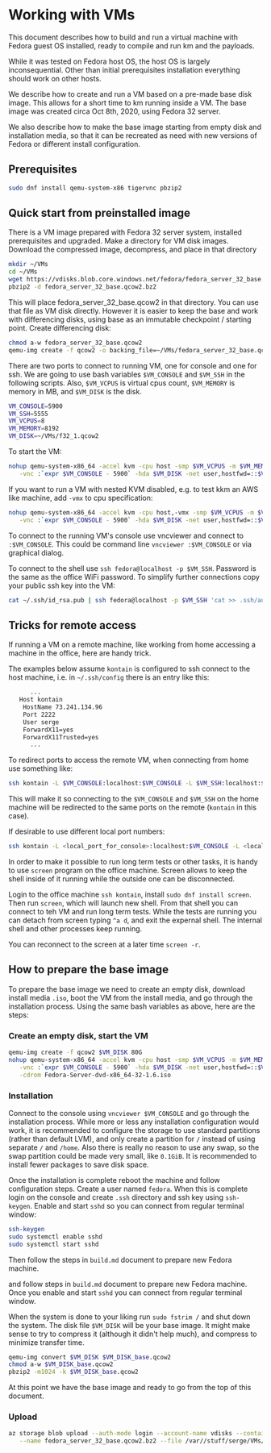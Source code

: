 # Working with VMs

This document describes how to build and run a virtual machine with Fedora guest OS installed,
ready to compile and run km and the payloads.

While it was tested on Fedora host OS, the host OS is largely inconsequential.
Other than initial prerequisites installation everything should work on other hosts.

We describe how to create and run a VM based on a pre-made base disk image.
This allows for a short time to km running inside a VM.
The base image was created circa Oct 8th, 2020,
using Fedora 32 server.

We also describe how to make the base image starting from empty disk and installation media,
so that it can be recreated as need with new versions of Fedora or different install configuration.

## Prerequisites

```bash
sudo dnf install qemu-system-x86 tigervnc pbzip2
```

## Quick start from preinstalled image

There is a VM image prepared with Fedora 32 server system, installed prerequisites and upgraded.
Make a directory for VM disk images.
Download the compressed image, decompress, and place in that directory

```bash
mkdir ~/VMs
cd ~/VMs
wget https://vdisks.blob.core.windows.net/fedora/fedora_server_32_base.qcow2.bz2
pbzip2 -d fedora_server_32_base.qcow2.bz2
```

This will place fedora_server_32_base.qcow2 in that directory.
You can use that file as VM disk directly.
However it is easier to keep the base and work with differencing disks,
using base as an immutable checkpoint / starting point.
Create differencing disk:

```bash
chmod a-w fedora_server_32_base.qcow2
qemu-img create -f qcow2 -o backing_file=~/VMs/fedora_server_32_base.qcow2 ~/VMs/f32_1.qcow2
```

There are two ports to connect to running VM, one for console and one for ssh.
We are going to use bash variables `$VM_CONSOLE` and `$VM_SSH` in the following scripts.
Also, `$VM_VCPUS` is virtual cpus count, `$VM_MEMORY` is memory in MB, and `$VM_DISK` is the disk.

```bash
VM_CONSOLE=5900
VM_SSH=5555
VM_VCPUS=8
VM_MEMORY=8192
VM_DISK=~/VMs/f32_1.qcow2
```

To start the VM:

```bash
nohup qemu-system-x86_64 -accel kvm -cpu host -smp $VM_VCPUS -m $VM_MEMORY \
   -vnc :`expr $VM_CONSOLE - 5900` -hda $VM_DISK -net user,hostfwd=::$VM_SSH-:22 -net nic &
```

If you want to run a VM with nested KVM disabled,
e.g. to test kkm an AWS like machine,
add `-vmx` to cpu specification:

```bash
nohup qemu-system-x86_64 -accel kvm -cpu host,-vmx -smp $VM_VCPUS -m $VM_MEMORY \
   -vnc :`expr $VM_CONSOLE - 5900` -hda $VM_DISK -net user,hostfwd=::$VM_SSH-:22 -net nic &
```

To connect to the running VM's console use vncviewer and connect to `:$VM_CONSOLE`.
This could be command line `vncviewer :$VM_CONSOLE` or via graphical dialog.

To connect to the shell use `ssh fedora@localhost -p $VM_SSH`.
Password is the same as the office WiFi password.
To simplify further connections copy your public ssh key into the VM:

```bash
cat ~/.ssh/id_rsa.pub | ssh fedora@localhost -p $VM_SSH 'cat >> .ssh/authorized_keys'
```

## Tricks for remote access

If running a VM on a remote machine,
like working from home accessing a machine in the office,
here are handy trick.

The examples below assume `kontain` is configured to ssh connect to the host machine,
i.e. in `~/.ssh/config` there is an entry like this:

```txt
      ...
   Host kontain
	HostName 73.241.134.96
	Port 2222
	User serge
	ForwardX11=yes
	ForwardX11Trusted=yes
      ...
```

To redirect ports to access the remote VM,
when connecting from home use something like:

```bash
ssh kontain -L $VM_CONSOLE:localhost:$VM_CONSOLE -L $VM_SSH:localhost:$VM_SSH
```

This will make it so connecting to the `$VM_CONSOLE` and `$VM_SSH` on the home machine
will be redirected to the same ports on the remote (`kontain` in this case).

If desirable to use different local port numbers:

```bash
ssh kontain -L <local_port_for_console>:localhost:$VM_CONSOLE -L <local_port_for_ssh>:localhost:$VM_SSH
```

In order to make it possible to run long term tests or other tasks,
it is handy to use `screen` program on the office machine.
Screen allows to keep the shell inside of it running while the outside one can be disconnected.

Login to the office machine `ssh kontain`, install `sudo dnf install screen`.
Then run `screen`, which will launch new shell.
From that shell you can connect to teh VM and run long term tests.
While the tests are running you can detach from screen typing `^a d`, and exit the expernal shell.
The internal shell and other processes keep running.

You can reconnect to the screen at a later time `screen -r`.

## How to prepare the base image

To prepare the base image we need to create an empty disk,
download install media `.iso`,
boot the VM from the install media,
and go through the installation process.
Using the same bash variables as above, here are the steps:

### Create an empty disk, start the VM

```bash
qemu-img create -f qcow2 $VM_DISK 80G
nohup qemu-system-x86_64 -accel kvm -cpu host -smp $VM_VCPUS -m $VM_MEMORY \
   -vnc :`expr $VM_CONSOLE - 5900` -hda $VM_DISK -net user,hostfwd=::$VM_SSH-:22 -net nic \
   -cdrom Fedora-Server-dvd-x86_64-32-1.6.iso
```

### Installation

Connect to the console using `vncviewer $VM_CONSOLE` and go through the installation process.
While more or less any installation configuration would work,
it is recommended to configure the storage to use standard partitions (rather than default LVM),
and only create a partition for `/` instead of using separate `/` and `/home`.
Also there is really no reason to use any swap,
so the swap partition could be made very small,
like `0.1GiB`.
It is recommended to install fewer packages to save disk space.

Once the installation is complete reboot the machine and follow configuration steps.
Create a user named `fedora`.
When this is complete login on the console
and create `.ssh` directory and ssh key using `ssh-keygen`.
Enable and start `sshd` so you can connect from regular terminal window:
```bash
ssh-keygen
sudo systemctl enable sshd
sudo systemctl start sshd
```
Then follow the steps in `build.md` document to prepare new Fedora machine.

and follow steps in `build.md` document to prepare new Fedora machine.
Once you enable and start `sshd` you can connect from regular terminal window.

When the system is done to your liking run `sudo fstrim /` and shut down the system.
The disk file `$VM_DISK` will be your base image.
It might make sense to try to compress it (although it didn't help much),
and compress to minimize transfer time.

```bash
qemu-img convert $VM_DISK $VM_DISK_base.qcow2
chmod a-w $VM_DISK_base.qcow2
pbzip2 -m1024 -k $VM_DISK_base.qcow2
```

At this point we have the base image and ready to go from the top of this document.

### Upload

```bash
az storage blob upload --auth-mode login --account-name vdisks --container-name fedora \
   --name fedora_server_32_base.qcow2.bz2 --file /var//stuff/serge/VMs/fedora_32_base.qcow2.bz2
```
